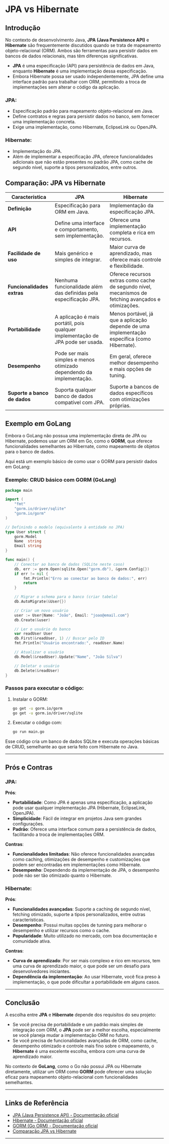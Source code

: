 # **JPA vs Hibernate**

## **Introdução**

No contexto de desenvolvimento Java, **JPA (Java Persistence API)** e **Hibernate** são frequentemente discutidos quando
se trata de mapeamento objeto-relacional (ORM). Ambos são ferramentas para persistir dados em bancos de dados
relacionais, mas têm diferenças significativas.

- **JPA** é uma especificação (API) para persistência de dados em Java, enquanto **Hibernate** é uma implementação dessa
  especificação.
- Embora Hibernate possa ser usado independentemente, JPA define uma interface padrão para trabalhar com ORM, permitindo
  a troca de implementações sem alterar o código da aplicação.

### **JPA**:

- Especificação padrão para mapeamento objeto-relacional em Java.
- Define contratos e regras para persistir dados no banco, sem fornecer uma implementação concreta.
- Exige uma implementação, como Hibernate, EclipseLink ou OpenJPA.

### **Hibernate**:

- Implementação do JPA.
- Além de implementar a especificação JPA, oferece funcionalidades adicionais que não estão presentes no padrão JPA,
  como cache de segundo nível, suporte a tipos personalizados, entre outros.

## **Comparação: JPA vs Hibernate**

| Característica               | **JPA**                                                                         | **Hibernate**                                                                                        |
|------------------------------|---------------------------------------------------------------------------------|------------------------------------------------------------------------------------------------------|
| **Definição**                | Especificação para ORM em Java.                                                 | Implementação da especificação JPA.                                                                  |
| **API**                      | Define uma interface e comportamento, sem implementação.                        | Oferece uma implementação completa e rica em recursos.                                               |
| **Facilidade de uso**        | Mais genérico e simples de integrar.                                            | Maior curva de aprendizado, mas oferece mais controle e flexibilidade.                               |
| **Funcionalidades extras**   | Nenhuma funcionalidade além das definidas pela especificação JPA.               | Oferece recursos extras como cache de segundo nível, mecanismos de fetching avançados e otimizações. |
| **Portabilidade**            | A aplicação é mais portátil, pois qualquer implementação de JPA pode ser usada. | Menos portável, já que a aplicação depende de uma implementação específica (como Hibernate).         |
| **Desempenho**               | Pode ser mais simples e menos otimizado dependendo da implementação.            | Em geral, oferece melhor desempenho e mais opções de tuning.                                         |
| **Suporte a banco de dados** | Suporta qualquer banco de dados compatível com JPA.                             | Suporte a bancos de dados específicos com otimizações próprias.                                      |

## **Exemplo em GoLang**

Embora o GoLang não possua uma implementação direta de JPA ou Hibernate, podemos usar um ORM em Go, como o **GORM**, que
oferece funcionalidades semelhantes ao Hibernate, como mapeamento de objetos para o banco de dados.

Aqui está um exemplo básico de como usar o GORM para persistir dados em GoLang:

### Exemplo: CRUD básico com GORM (GoLang)

```go
package main

import (
	"fmt"
	"gorm.io/driver/sqlite"
	"gorm.io/gorm"
)

// Definindo o modelo (equivalente à entidade no JPA)
type User struct {
	gorm.Model
	Name  string
	Email string
}

func main() {
	// Conectar ao banco de dados (SQLite neste caso)
	db, err := gorm.Open(sqlite.Open("gorm.db"), &gorm.Config{})
	if err != nil {
		fmt.Println("Erro ao conectar ao banco de dados:", err)
		return
	}

	// Migrar o schema para o banco (criar tabela)
	db.AutoMigrate(&User{})

	// Criar um novo usuário
	user := User{Name: "João", Email: "joao@email.com"}
	db.Create(&user)

	// Ler o usuário do banco
	var readUser User
	db.First(&readUser, 1) // Buscar pelo ID
	fmt.Println("Usuário encontrado:", readUser.Name)

	// Atualizar o usuário
	db.Model(&readUser).Update("Name", "João Silva")

	// Deletar o usuário
	db.Delete(&readUser)
}
```

### Passos para executar o código:

1. Instalar o GORM:
   ```bash
   go get -u gorm.io/gorm
   go get -u gorm.io/driver/sqlite
   ```

2. Executar o código com:
   ```bash
   go run main.go
   ```

Esse código cria um banco de dados SQLite e executa operações básicas de CRUD, semelhante ao que seria feito com
Hibernate no Java.

---

## **Prós e Contras**

### **JPA**:

**Prós**:

- **Portabilidade**: Como JPA é apenas uma especificação, a aplicação pode usar qualquer implementação JPA (Hibernate,
  EclipseLink, OpenJPA).
- **Simplicidade**: Fácil de integrar em projetos Java sem grandes configurações.
- **Padrão**: Oferece uma interface comum para a persistência de dados, facilitando a troca de implementações ORM.

**Contras**:

- **Funcionalidades limitadas**: Não oferece funcionalidades avançadas como caching, otimizações de desempenho e
  customizações que podem ser encontradas em implementações como Hibernate.
- **Desempenho**: Dependendo da implementação de JPA, o desempenho pode não ser tão otimizado quanto o Hibernate.

### **Hibernate**:

**Prós**:

- **Funcionalidades avançadas**: Suporte a caching de segundo nível, fetching otimizado, suporte a tipos personalizados,
  entre outras características.
- **Desempenho**: Possui muitas opções de tunning para melhorar o desempenho e utilizar recursos como o cache.
- **Popularidade**: Muito utilizado no mercado, com boa documentação e comunidade ativa.

**Contras**:

- **Curva de aprendizado**: Por ser mais complexo e rico em recursos, tem uma curva de aprendizado maior, o que pode ser
  um desafio para desenvolvedores iniciantes.
- **Dependência da implementação**: Ao usar Hibernate, você fica preso à implementação, o que pode dificultar a
  portabilidade em alguns casos.

---

## **Conclusão**

A escolha entre **JPA** e **Hibernate** depende dos requisitos do seu projeto:

- Se você precisa de portabilidade e um padrão mais simples de integração com ORM, o **JPA** pode ser a melhor escolha,
  especialmente se você planeja mudar a implementação ORM no futuro.
- Se você precisa de funcionalidades avançadas de ORM, como cache, desempenho otimizado e controle mais fino sobre o
  mapeamento, o **Hibernate** é uma excelente escolha, embora com uma curva de aprendizado maior.

No contexto de **GoLang**, como o Go não possui JPA ou Hibernate diretamente, utilizar um ORM como **GORM** pode
oferecer uma solução eficaz para mapeamento objeto-relacional com funcionalidades semelhantes.

---

## **Links de Referência**

- [JPA (Java Persistence API) - Documentação oficial](https://docs.oracle.com/javaee/7/tutorial/persistence-intro.htm)
- [Hibernate - Documentação oficial](https://hibernate.org/orm/documentation/)
- [GORM (Go ORM) - Documentação oficial](https://gorm.io/docs/)
- [Comparação JPA vs Hibernate](https://www.baeldung.com/hibernate-vs-jpa)

---
